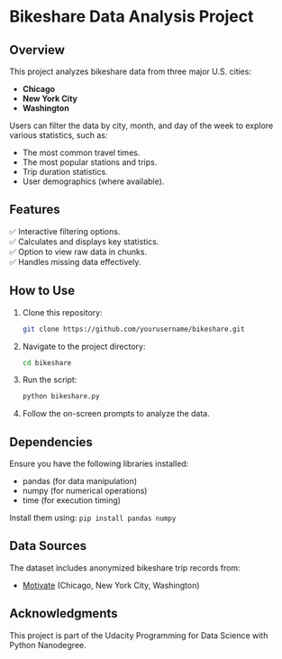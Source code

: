 # Bikeshare Data Analysis Project  

## Overview  
This project analyzes bikeshare data from three major U.S. cities:  
- **Chicago**  
- **New York City**  
- **Washington**  

Users can filter the data by city, month, and day of the week to explore various statistics, such as:  
- The most common travel times.  
- The most popular stations and trips.  
- Trip duration statistics.  
- User demographics (where available).  

## Features  
✅ Interactive filtering options.  
✅ Calculates and displays key statistics.  
✅ Option to view raw data in chunks.  
✅ Handles missing data effectively.  

## How to Use  
1. Clone this repository:  
   ```bash
   git clone https://github.com/yourusername/bikeshare.git

2. Navigate to the project directory:
   ```bash
   cd bikeshare
3. Run the script:
   ```bash
   python bikeshare.py
4. Follow the on-screen prompts to analyze the data.

## Dependencies

Ensure you have the following libraries installed:
- pandas (for data manipulation)
- numpy (for numerical operations)
- time (for execution timing)

Install them using:
   `pip install pandas numpy`

## Data Sources  
The dataset includes anonymized bikeshare trip records from:  

- [Motivate](https://www.motivateco.com/) (Chicago, New York City, Washington)  

## Acknowledgments
This project is part of the Udacity Programming for Data Science with Python Nanodegree.

